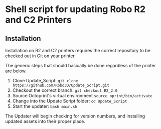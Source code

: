 # Shell script for updating Robo R2 and C2 Printers

## Installation

Installation on R2 and C2 printers requires the correct repository to be checked out in Git on your printer.

The generic steps that should basically be done regardless of the printer are below. 

1. Clone Update_Script: `git clone https://github.com/Robo3D/Update_Script.git`
2. Checkout the correct branch.  `git checkout R2_2.0`
3. Source Octoprint's virtual environment `source oprint/bin/activate`
4. Change into the Update Script folder: `cd Update_Script`
5. Start the updater: `bash main.sh`

The Updater will begin checking for version numbers, and installing updated assets into their proper place.
